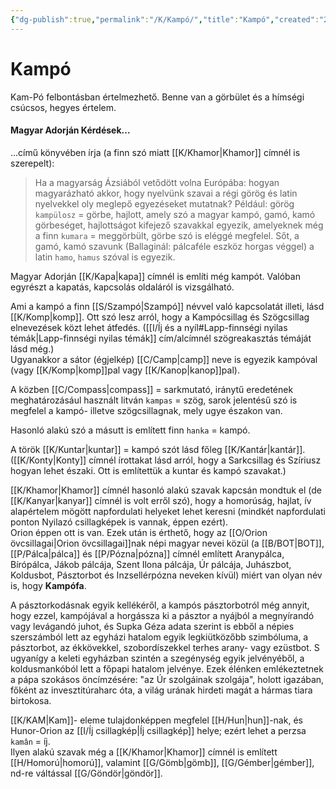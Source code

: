 ```yaml
---
{"dg-publish":true,"permalink":"/K/Kampó/","title":"Kampó","created":"2023-10-19T03:25","updated":"2025-06-08T01:00"}
---
```



# Kampó

Kam-Pó felbontásban értelmezhető. Benne van a görbület és a hímségi csúcsos, hegyes értelem.  

#### Magyar Adorján Kérdések...  

...című könyvében írja (a finn szó miatt [[K/Khamor\|Khamor]] címnél is szerepelt):  
> Ha a magyarság Ázsiából vetődött volna Európába: hogyan magyarázható akkor, hogy nyelvünk szavai a régi görög és latin nyelvekkel oly meglepő egyezéseket mutatnak? Például: görög `kampülosz` = görbe, hajlott, amely szó a magyar kampó, gamó, kamó görbeséget, hajlottságot kifejező szavakkal egyezik, amelyeknek még a finn `kumara` = meggörbült, görbe szó is eléggé megfelel. Sőt, a gamó, kamó szavunk (Ballaginál: pálcaféle eszköz horgas véggel) a latin `hamo`, `hamus` szóval is egyezik.  

Magyar Adorján [[K/Kapa\|kapa]] címnél is említi még kampót. Valóban egyrészt a kapatás, kapcsolás oldaláról is vizsgálható.  

Ami a kampó a finn [[S/Szampó\|Szampó]] névvel való kapcsolatát illeti, lásd [[K/Komp\|komp]]. Ott szó lesz arról, hogy a Kampócsillag és Szögcsillag elnevezések közt lehet átfedés. ([[I/Íj és a nyíl#Lapp-finnségi nyilas témák\|Lapp-finnségi nyilas témák]] cím/alcímnél szögreakasztás témáját lásd még.)  
Ugyanakkor a sátor (égjelkép) [[C/Camp\|camp]] neve is egyezik kampóval (vagy [[K/Komp\|komp]]pal vagy [[K/Kanop\|kanop]]pal).  

A közben [[C/Compass\|compass]] = sarkmutató, iránytű eredetének meghatározásául használt litván `kampas` = szög, sarok jelentésű szó is megfelel a kampó- illetve szögcsillagnak, mely ugye északon van.  
  

Hasonló alakú szó a másutt is említett finn `hanka` = kampó.  

A török [[K/Kuntar\|kuntar]] = kampó szót lásd főleg [[K/Kantár\|kantár]].  
([[K/Konty\|Konty]] címnél írottakat lásd arról, hogy a Sarkcsillag és Szíriusz hogyan lehet északi. Ott is említettük a kuntar és kampó szavakat.)

[[K/Khamor\|Khamor]] címnél hasonló alakú szavak kapcsán mondtuk el (de [[K/Kanyar\|kanyar]] címnél is volt erről szó), hogy a homorúság, hajlat, ív alapértelem mögött napfordulati helyeket lehet keresni (mindkét napfordulati ponton Nyilazó csillagképek is vannak, éppen ezért).  
Orion éppen ott is van. Ezek után is érthető, hogy az [[O/Orion övcsillagai\|Orion övcsillagai]]nak népi magyar nevei közül (a [[B/BOT\|BOT]], [[P/Pálca\|pálca]] és [[P/Pózna\|pózna]] címnél említett Aranypálca, Bírópálca, Jákob pálcája, Szent Ilona pálcája, Úr pálcája, Juhászbot, Koldusbot, Pásztorbot és Inzsellérpózna neveken kívül) miért van olyan név is, hogy **Kampófa**.  

A pásztorkodásnak egyik kellékéről, a kampós pásztorbotról még annyit, hogy ezzel, kampójával a horgássza ki a pásztor a nyájból a megnyírandó vagy levágandó juhot, és Supka Géza adata szerint is ebből a népies szerszámból lett az egyházi hatalom egyik legkiütközőbb szimbóluma, a pásztorbot, az ékkövekkel, szobordíszekkel terhes arany- vagy ezüstbot. S ugyanígy a keleti egyházban szintén a szegénység egyik jelvényéből, a koldusmankóból lett a főpapi hatalom jelvénye. Ezek élénken emlékeztetnek a pápa szokásos öncímzésére: "az Úr szolgáinak szolgája", holott igazában, főként az invesztitúraharc óta, a világ urának hirdeti magát a hármas tiara birtokosa.  

[[K/KAM\|Kam]]- eleme tulajdonképpen megfelel [[H/Hun\|hun]]-nak, és Hunor-Orion az [[I/Íj csillagkép\|Íj csillagkép]] helye; ezért lehet a perzsa `kamân` = íj.  
Ilyen alakú szavak még a [[K/Khamor\|Khamor]] címnél is említett [[H/Homorú\|homorú]], valamint [[G/Gömb\|gömb]], [[G/Gémber\|gémber]], nd-re váltással [[G/Göndör\|göndör]].  
